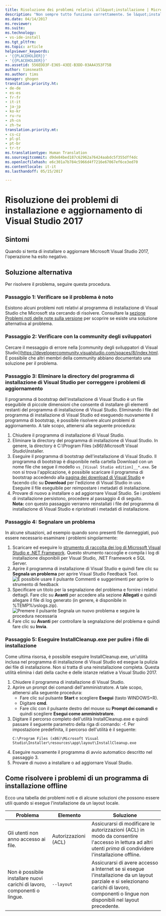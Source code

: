 ```yaml
---
title: Risoluzione dei problemi relativi all&quot;installazione | Microsoft Docs
description: "Non sempre tutto funziona correttamente. Se l&quot;installazione o l&quot;aggiornamento di Visual Studio ha esito negativo, questa pagina può risultare utile."
ms.date: 04/14/2017
ms.reviewer: 
ms.suite: 
ms.technology:
- vs-ide-install
ms.tgt_pltfrm: 
ms.topic: article
helpviewer_keywords:
- '{{PLACEHOLDER}}'
- '{{PLACEHOLDER}}'
ms.assetid: 556EDD3F-E365-43EE-B3DD-03AA4353F75B
author: timsneath
ms.author: tims
manager: ghogen
translation.priority.ht:
- de-de
- es-es
- fr-fr
- it-it
- ja-jp
- ko-kr
- ru-ru
- zh-cn
- zh-tw
translation.priority.mt:
- cs-cz
- pl-pl
- pt-br
- tr-tr
ms.translationtype: Human Translation
ms.sourcegitcommit: d9de84bed187c62962a76424aabdc5f355dff4dc
ms.openlocfilehash: e6c301a7b784c5966d4f7216e67067ef6ce3ed70
ms.contentlocale: it-it
ms.lasthandoff: 05/15/2017

---
```

# <a name="troubleshooting-visual-studio-2017-installation-and-upgrade-issues"></a>Risoluzione dei problemi di installazione e aggiornamento di Visual Studio 2017

## <a name="symptoms"></a>Sintomi
Quando si tenta di installare o aggiornare Microsoft Visual Studio 2017, l'operazione ha esito negativo.

## <a name="workaround"></a>Soluzione alternativa
Per risolvere il problema, seguire questa procedura.

### <a name="step-1---check-whether-this-problem-is-a-known-issue"></a>Passaggio 1: Verificare se il problema è noto
Esistono alcuni problemi noti relativi al programma di installazione di Visual Studio che Microsoft sta cercando di risolvere. Consultare la [sezione Problemi noti delle note sulla versione](https://www.visualstudio.com/en-us/news/releasenotes/vs2017-relnotes#KIinstall) per scoprire se esiste una soluzione alternativa al problema.

### <a name="step-2---check-with-the-developer-community"></a>Passaggio 2: Verificare con la community degli sviluppatori
Cercare il messaggio di errore nella [community degli sviluppatori di Visual Studio](https://developercommunity.visualstudio.com/spaces/8/index.html. È possibile che altri membri della community abbiano documentato una soluzione per il problema.

### <a name="step-3---delete-the-visual-studio-installer-directory-to-fix-upgrade-problems"></a>Passaggio 3: Eliminare la directory del programma di installazione di Visual Studio per correggere i problemi di aggiornamento
Il programma di bootstrap dell'installazione di Visual Studio è un file eseguibile di piccole dimensioni che consente di installare gli elementi restanti del programma di installazione di Visual Studio. Eliminando i file del programma di installazione di Visual Studio ed eseguendo nuovamente il programma di bootstrap, è possibile risolvere alcuni problemi di aggiornamento. A tale scopo, attenersi alla seguente procedura:

1. Chiudere il programma di installazione di Visual Studio.
2. Eliminare la directory del programma di installazione di Visual Studio. In genere, la directory è C:\Program Files (x86)\Microsoft Visual Studio\Installer.
3. Eseguire il programma di bootstrap dell'installazione di Visual Studio. Il programma di bootstrap è disponibile nella cartella Download con un nome file che segue il modello ```vs_[Visual Studio edition]__*.exe```. Se non si trova l'applicazione, è possibile scaricare il programma di bootstrap accedendo alla [pagina dei download di Visual Studio](https://www.visualstudio.com/downloads/) e facendo clic su **Download** per l'edizione di Visual Studio in uso. Eseguire il file eseguibile per reimpostare i metadati di installazione.
4. Provare di nuovo a installare o ad aggiornare Visual Studio. Se i problemi di installazione persistono, procedere al passaggio 4 di seguito.
<br/>**Nota:** con questo passaggio verranno reinstallati i file del programma di installazione di Visual Studio e ripristinati i metadati di installazione.

### <a name="step-4---report-a-problem"></a>Passaggio 4: Segnalare un problema
In alcune situazioni, ad esempio quando sono presenti file danneggiati, può essere necessario esaminare i problemi singolarmente:

1. Scaricare ed eseguire lo [strumento di raccolta dei log di Microsoft Visual Studio e .NET Framework](https://www.microsoft.com/en-us/download/details.aspx?id=12493). Questo strumento raccoglie e compila i log di installazione disponibili per Visual Studio, .NET Framework e SQL Server.
2. Aprire il programma di installazione di Visual Studio e quindi fare clic su **Segnala un problema** per aprire Visual Studio Feedback Tool.
![È possibile usare il pulsante Commenti e suggerimenti per aprire lo strumento di feedback](media/report-a-problem.png)
3. Specificare un titolo per la segnalazione del problema e fornire i relativi dettagli. Fare clic su **Avanti** per accedere alla sezione **Allegati** e quindi allegare il file di log generato (in genere, è disponibile in %TEMP%\vslogs.zip).
![Premere il pulsante Segnala un nuovo problema e seguire la procedura necessaria](media/problem-report-details.png)
4. Fare clic su **Avanti** per controllare la segnalazione del problema e quindi fare clic su **Invia**.

### <a name="step-5---run-installcleanupexe-to-clean-up-installation-files"></a>Passaggio 5: Eseguire InstallCleanup.exe per pulire i file di installazione
Come ultima risorsa, è possibile eseguire InstallCleanup.exe, un'utilità inclusa nel programma di installazione di Visual Studio ed esegue la pulizia dei file di installazione. Non si tratta di una reinstallazione completa. Questa utilità elimina i dati della cache e delle istanze relative a Visual Studio 2017.

1. Chiudere il programma di installazione di Visual Studio.
2. Aprire un prompt dei comandi dell'amministratore. A tale scopo, attenersi alla seguente procedura:
   * Fare clic sul pulsante **Start** e scegliere **Esegui** (tasto WINDOWS+R).
   * Digitare **cmd**.
   * Fare clic con il pulsante destro del mouse su **Prompt dei comandi** e quindi scegliere **Esegui come amministratore**.
3. Digitare il percorso completo dell'utilità InstallCleanup.exe e quindi passare il seguente parametro della riga di comando: -f. Per impostazione predefinita, il percorso dell'utilità è il seguente:
   ```
   C:\Program Files (x86)\Microsoft Visual Studio\Installer\resources\app\layout\InstallCleanup.exe
   ```
4. Eseguire nuovamente il programma di avvio automatico descritto nel passaggio 3.
5. Provare di nuovo a installare o ad aggiornare Visual Studio.

## <a name="how-to-troubleshoot-an-offline-installer"></a>Come risolvere i problemi di un programma di installazione offline
Ecco una tabella dei problemi noti e di alcune soluzioni che possono essere utili quando si esegue l'installazione da un layout locale.

| Problema       | Elemento                   | Soluzione |
| ----------- | ---------------------- | -------- |
| Gli utenti non anno accesso ai file. | Autorizzazioni (ACL) | Assicurarsi di modificare le autorizzazioni (ACL) in modo da consentire l'accesso in lettura ad altri utenti *prima* di condividere l'installazione offline. |
| Non è possibile installare nuovi carichi di lavoro, componenti o lingue.  | `--layout`  | Assicurarsi di avere accesso a Internet se si esegue l'installazione da un layout parziale e si selezionano carichi di lavoro, componenti o lingue non disponibili nel layout precedente. |

